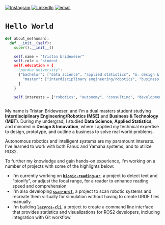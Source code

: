 <!-- profile -->
[![Instagram](https://img.shields.io/badge/Instagram-%23E4405F.svg?logo=Instagram&logoColor=white)](https://instagram.com/tristan.brideweser) 
[![LinkedIn](https://img.shields.io/badge/LinkedIn-%230077B5.svg?logo=linkedin&logoColor=white)](https://linkedin.com/in/tristan-brideweser) 
[![email](https://img.shields.io/badge/Email-D14836?logo=gmail&logoColor=white)](mailto:tristan.brideweser@gmail.com) 
# `Hello World`
```python
def about_me(human):
  def __init__(self):
    super().__init__()

    self.name = "tristan brideweser"
    self.role = "student
    self.education = {
      "purdue university": 
      {"bachelor": ["data science", "applied statistics", "m. design & innovation"]
        "master": ["interdisciplinary engineering/robotics", "business and technology"]
      }
    }

    self.interests = ["robotics", "autonomy", "consulting", "development", "interdisciplinary cooperation"]
    
```

My name is Tristan Brideweser, and I'm a dual masters student studying **Interdisciplinary Engineering/Robotics (MSE)** and **Business & Technology (MBT)**. During my undergrad, I studied **Data Science**, **Applied Statistics**, and minored in **Design & Innovation**, where I applied my technical expertise to design, prototype, and outline a business to solve real world problems. 

Autonomous robotics and intelligent systems are my paramount interests. I've learned to work with both Fanuc and Yamaha systems, and to utilize ROS2.

To further my knowledge and gain hands-on experience, I'm working on a number of projects with some of the highlights below:

- I'm currently working on [**`bionic-reading-ar`**](https://github.com/tristanbrideweser/bionic-reading-ar), a project to detect text and "bionify", or adjust the focal range, for a reader to enhance reading speed and comprehension
- I'm also developing [**`scan-urdf`**](https://github.com/tristanbrideweser/scan-urdf), a project to scan robotic systems and recreate them virtually for simulation without having to create URDF files manually.
- I'm building [**`lazyros-cli`**](https://github.com/tristan-brideweser/lazyros-cli), a project to create a command line interface that provides statistics and visualizations for ROS2 developers, including integration with Git workflow.

<!---
# 💻 Tech Stack:
![Python](https://img.shields.io/badge/python-3670A0?style=for-the-badge&logo=python&logoColor=ffdd54) ![ROS](https://img.shields.io/badge/ros-%230A0FF9.svg?style=for-the-badge&logo=ros&logoColor=white) 
# 📊 GitHub Stats:
![](https://github-readme-stats.vercel.app/api?username=tristanbrideweser&theme=prussian&hide_border=false&count_private=true)<br/>
![](https://nirzak-streak-stats.vercel.app/?user=tristanbrideweser&theme=prussian&hide_border=false)<br/>
![](https://github-readme-stats.vercel.app/api/top-langs/?username=tristanbrideweser&theme=prussian&hide_border=false&include_all_commits=true&count_private=true&layout=compact)

![](https://github-profile-trophy.vercel.app/?username=tristanbrideweser&theme=prussian&no-frame=false&no-bg=false&margin-w=4)
--->
